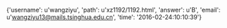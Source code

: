 {'username': u'wangziyu', 'path': u'xz1192/1192.html', 'answer': u'B', 'email': u'wangziyu13@mails.tsinghua.edu.cn', 'time': '2016-02-24:10:10:39'}